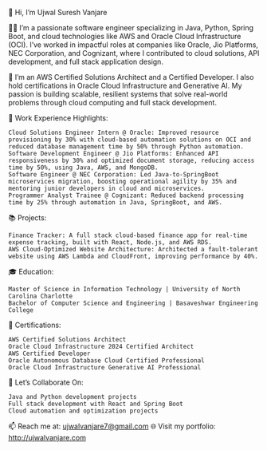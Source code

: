 👋 Hi, I’m Ujwal Suresh Vanjare

👨‍💻 I’m a passionate software engineer specializing in Java, Python, Spring Boot, and cloud technologies like AWS and Oracle Cloud Infrastructure (OCI). I’ve worked in impactful roles at companies like Oracle, Jio Platforms, NEC Corporation, and Cognizant, where I contributed to cloud solutions, API development, and full stack application design.

🌱 I’m an AWS Certified Solutions Architect and a Certified Developer. I also hold certifications in Oracle Cloud Infrastructure and Generative AI. My passion is building scalable, resilient systems that solve real-world problems through cloud computing and full stack development.

🎯 Work Experience Highlights:

    Cloud Solutions Engineer Intern @ Oracle: Improved resource provisioning by 30% with cloud-based automation solutions on OCI and reduced database management time by 50% through Python automation.
    Software Development Engineer @ Jio Platforms: Enhanced API responsiveness by 30% and optimized document storage, reducing access time by 50%, using Java, AWS, and MongoDB.
    Software Engineer @ NEC Corporation: Led Java-to-SpringBoot microservices migration, boosting operational agility by 35% and mentoring junior developers in cloud and microservices.
    Programmer Analyst Trainee @ Cognizant: Reduced backend processing time by 25% through automation in Java, SpringBoot, and AWS.

📚 Projects:

    Finance Tracker: A full stack cloud-based finance app for real-time expense tracking, built with React, Node.js, and AWS RDS.
    AWS Cloud-Optimized Website Architecture: Architected a fault-tolerant website using AWS Lambda and CloudFront, improving performance by 40%.

🎓 Education:

    Master of Science in Information Technology | University of North Carolina Charlotte
    Bachelor of Computer Science and Engineering | Basaveshwar Engineering College

📜 Certifications:

    AWS Certified Solutions Architect
    Oracle Cloud Infrastructure 2024 Certified Architect
    AWS Certified Developer
    Oracle Autonomous Database Cloud Certified Professional
    Oracle Cloud Infrastructure Generative AI Professional

💬 Let’s Collaborate On:

    Java and Python development projects
    Full stack development with React and Spring Boot
    Cloud automation and optimization projects

📫 Reach me at: ujwalvanjare7@gmail.com
🌐 Visit my portfolio: http://ujwalvanjare.com
<!---
usv240/usv240 is a ✨ special ✨ repository because its `README.md` (this file) appears on your GitHub profile.
You can click the Preview link to take a look at your changes.
--->
